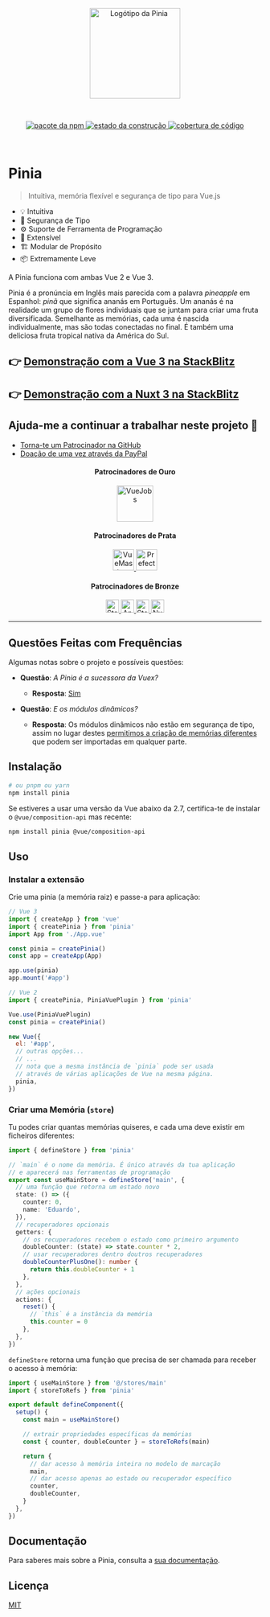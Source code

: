 <p align="center">
  <a href="https://pinia.vuejs.org" target="_blank" rel="noopener noreferrer">
    <img width="180" src="https://pinia.vuejs.org/logo.svg" alt="Logótipo da Pinia">
  </a>
</p>
<br/>
<p align="center">
  <a href="https://npmjs.com/package/pinia">
    <img src="https://badgen.net/npm/v/pinia" alt="pacote da npm">
  </a>
  <a href="https://github.com/vuejs/pinia/actions/workflows/test.yml?query=branch%3Av2">
    <img src="https://github.com/vuejs/pinia/workflows/test/badge.svg?branch=v2" alt="estado da construção">
  </a>
  <a href="https://codecov.io/github/vuejs/pinia">
    <img src="https://badgen.net/codecov/c/github/vuejs/pinia/v2" alt="cobertura de código">
  </a>
</p>
<br/>

# Pinia

> Intuitiva, memória flexível e segurança de tipo para Vue.js

- 💡 Intuitiva
- 🔑 Segurança de Tipo
- ⚙️ Suporte de Ferramenta de Programação
- 🔌 Extensível
- 🏗 Modular de Propósito
- 📦 Extremamente Leve

A Pinia funciona com ambas Vue 2 e Vue 3.

Pinia é a pronúncia em Inglês mais parecida com a palavra _pineapple_ em Espanhol: _pinã_ que significa ananás em Português. Um ananás é na realidade um grupo de flores individuais que se juntam para criar uma fruta diversificada. Semelhante as memórias, cada uma é nascida individualmente, mas são todas conectadas no final. É também uma deliciosa fruta tropical nativa da América do Sul.

## 👉 [Demonstração com a Vue 3 na StackBlitz](https://stackblitz.com/github/piniajs/example-vue-3-vite)

## 👉 [ Demonstração com a Nuxt 3 na StackBlitz](https://stackblitz.com/github/piniajs/example-nuxt-3)

## Ajuda-me a continuar a trabalhar neste projeto 💚

- [Torna-te um Patrocinador na GitHub](https://github.com/sponsors/posva)
- [Doação de uma vez através da PayPal](https://paypal.me/posva)

<!--sponsors start-->

<h4 align="center">Patrocinadores de Ouro</h4>
<p align="center">
    <a href="https://vuejobs.com/?utm_source=vuerouter&utm_campaign=sponsor" target="_blank" rel="noopener noreferrer">
    <picture>
      <source srcset="https://posva-sponsors.pages.dev/logos/vuejobs.svg" media="(prefers-color-scheme: dark)" height="72px" alt="VueJobs" />
      <img src="https://posva-sponsors.pages.dev/logos/vuejobs.svg" height="72px" alt="VueJobs" />
    </picture>
  </a>
</p>

<h4 align="center">Patrocinadores de Prata</h4>
<p align="center">
    <a href="https://www.vuemastery.com/" target="_blank" rel="noopener noreferrer">
    <picture>
      <source srcset="https://posva-sponsors.pages.dev/logos/vuemastery-dark.png" media="(prefers-color-scheme: dark)" height="42px" alt="VueMastery" />
      <img src="https://posva-sponsors.pages.dev/logos/vuemastery-light.svg" height="42px" alt="VueMastery" />
    </picture>
  </a>
    <a href="https://www.prefect.io/" target="_blank" rel="noopener noreferrer">
    <picture>
      <source srcset="https://posva-sponsors.pages.dev/logos/prefectlogo-dark.svg" media="(prefers-color-scheme: dark)" height="42px" alt="Prefect" />
      <img src="https://posva-sponsors.pages.dev/logos/prefectlogo-light.svg" height="42px" alt="Prefect" />
    </picture>
  </a>
</p>

<h4 align="center">Patrocinadores de Bronze</h4>
<p align="center">
    <a href="https://stormier.ninja" target="_blank" rel="noopener noreferrer">
    <picture>
      <source srcset="https://avatars.githubusercontent.com/u/2486424?u=7b0c73ae5d090ce53bf59473094e9606fe082c59&v=4" media="(prefers-color-scheme: dark)" height="26px" alt="Stanislas OrmiÃ¨res" />
      <img src="https://avatars.githubusercontent.com/u/2486424?u=7b0c73ae5d090ce53bf59473094e9606fe082c59&v=4" height="26px" alt="Stanislas OrmiÃ¨res" />
    </picture>
  </a>
    <a href="www.vuejs.de" target="_blank" rel="noopener noreferrer">
    <picture>
      <source srcset="https://avatars.githubusercontent.com/u/4183726?u=6b50a8ea16de29d2982f43c5640b1db9299ebcd1&v=4" media="(prefers-color-scheme: dark)" height="26px" alt="Antony Konstantinidis" />
      <img src="https://avatars.githubusercontent.com/u/4183726?u=6b50a8ea16de29d2982f43c5640b1db9299ebcd1&v=4" height="26px" alt="Antony Konstantinidis" />
    </picture>
  </a>
    <a href="https://storyblok.com" target="_blank" rel="noopener noreferrer">
    <picture>
      <source srcset="https://posva-sponsors.pages.dev/logos/storyblok.png" media="(prefers-color-scheme: dark)" height="26px" alt="Storyblok" />
      <img src="https://posva-sponsors.pages.dev/logos/storyblok.png" height="26px" alt="Storyblok" />
    </picture>
  </a>
    <a href="https://nuxtjs.org" target="_blank" rel="noopener noreferrer">
    <picture>
      <source srcset="https://posva-sponsors.pages.dev/logos/nuxt-dark.svg" media="(prefers-color-scheme: dark)" height="26px" alt="NuxtJS" />
      <img src="https://posva-sponsors.pages.dev/logos/nuxt-light.svg" height="26px" alt="NuxtJS" />
    </picture>
  </a>
</p>

<!--sponsors end-->

---

## Questões Feitas com Frequências

Algumas notas sobre o projeto e possíveis questões:

- **Questão**: _A Pinia é a sucessora da Vuex?_

  - **Resposta**: [Sim](https://vuejs.org/guide/scaling-up/state-management.html#pinia)

- **Questão**: _E os módulos dinâmicos?_

  - **Resposta**: Os módulos dinâmicos não estão em segurança de tipo, assim no lugar destes [permitimos a criação de memórias diferentes](https://pinia.vuejs.org/cookbook/composing-stores.html) que podem ser importadas em qualquer parte.

## Instalação

```bash
# ou pnpm ou yarn
npm install pinia
```

Se estiveres a usar uma versão da Vue abaixo da 2.7, certifica-te de instalar o `@vue/composition-api` mas recente:

```bash
npm install pinia @vue/composition-api
```

## Uso

### Instalar a extensão

Crie uma pinia (a memória raiz) e passe-a para aplicação:

```js
// Vue 3
import { createApp } from 'vue'
import { createPinia } from 'pinia'
import App from './App.vue'

const pinia = createPinia()
const app = createApp(App)

app.use(pinia)
app.mount('#app')
```

```js
// Vue 2
import { createPinia, PiniaVuePlugin } from 'pinia'

Vue.use(PiniaVuePlugin)
const pinia = createPinia()

new Vue({
  el: '#app',
  // outras opções...
  // ...
  // nota que a mesma instância de `pinia` pode ser usada
  // através de várias aplicações de Vue na mesma página.
  pinia,
})
```

### Criar uma Memória (`store`)

Tu podes criar quantas memórias quiseres, e cada uma deve existir em ficheiros diferentes:

```ts
import { defineStore } from 'pinia'

// `main` é o nome da memória. É único através da tua aplicação
// e aparecerá nas ferramentas de programação
export const useMainStore = defineStore('main', {
  // uma função que retorna um estado novo
  state: () => ({
    counter: 0,
    name: 'Eduardo',
  }),
  // recuperadores opcionais
  getters: {
    // os recuperadores recebem o estado como primeiro argumento
    doubleCounter: (state) => state.counter * 2,
    // usar recuperadores dentro doutros recuperadores
    doubleCounterPlusOne(): number {
      return this.doubleCounter + 1
    },
  },
  // ações opcionais
  actions: {
    reset() {
      // `this` é a instância da memória
      this.counter = 0
    },
  },
})
```

`defineStore` retorna uma função que precisa de ser chamada para receber o acesso à memória:

```ts
import { useMainStore } from '@/stores/main'
import { storeToRefs } from 'pinia'

export default defineComponent({
  setup() {
    const main = useMainStore()

    // extrair propriedades específicas da memórias
    const { counter, doubleCounter } = storeToRefs(main)

    return {
      // dar acesso à memória inteira no modelo de marcação
      main,
      // dar acesso apenas ao estado ou recuperador específico
      counter,
      doubleCounter,
    }
  },
})
```

## Documentação

Para saberes mais sobre a Pinia, consulta a [sua documentação](https://pinia.vuejs.org).

## Licença

[MIT](http://opensource.org/licenses/MIT)

